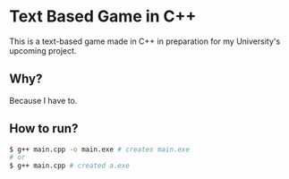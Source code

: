 # Text Based Game in C++

This is a text-based game made in C++ in preparation for my University's upcoming project.

## Why?
Because I have to.

## How to run?
```bash
$ g++ main.cpp -o main.exe # creates main.exe
# or
$ g++ main.cpp # created a.exe
```